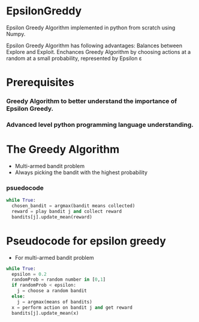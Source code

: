 # EpsilonGreddy
Epsilon Greedy Algorithm implemented in python from scratch using Numpy.




Epsilon Greedy Algorithm has following advantages:
  Balances between Explore and Exploit.
  Enchances Greedy Algorithm by choosing actions at a random at a small probability, represented by Epsilon ε
  
# Prerequisites
### Greedy Algorithm to better understand the importance of Epsilon Greedy.
### Advanced level python programming language understanding.

# The Greedy Algorithm
* Multi-armed bandit problem
* Always picking the bandit with the highest probability
### psuedocode
```python
while True:
  chosen_bandit = argmax(bandit means collected)
  reward = play bandit j and collect reward
  bandits[j].update_mean(reward)
```


# Pseudocode for epsilon greedy
* For multi-armed bandit problem
```python
while True:
  epsilon = 0.2
  randomProb = random number in [0,1]
  if randomProb < epsilon:
    j = choose a random bandit
  else:
    j = argmax(means of bandits)
  x = perform action on bandit j and get reward
  bandits[j].update_mean(x)
```

